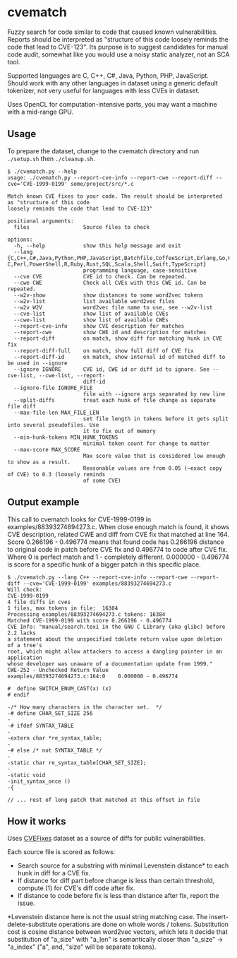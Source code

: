 # cvematch
Fuzzy search for code similar to code that caused known vulnerabilities.
Reports should be interpreted as "structure of this code loosely reminds the code that lead to CVE-123".
Its purpose is to suggest candidates for manual code audit, somewhat like you would use a noisy static analyzer, not an SCA tool.

Supported languages are C, C++, C#, Java, Python, PHP, JavaScript.
Should work with any other languages in dataset using a generic default tokenizer, not very useful for languages with less CVEs in dataset.

Uses OpenCL for computation-intensive parts, you may want a machine with a mid-range GPU.

## Usage

To prepare the dataset, change to the cvematch directory and run `./setup.sh` then `./cleanup.sh`.

```
$ ./cvematch.py --help
usage: ./cvematch.py --report-cve-info --report-cwe --report-diff --cve='CVE-1999-0199' some/project/src/*.c

Match known CVE fixes to your code. The result should be interpreted as "structure of this code
loosely reminds the code that lead to CVE-123"

positional arguments:
  files                 Source files to check

options:
  -h, --help            show this help message and exit
  --lang {C,C++,C#,Java,Python,PHP,JavaScript,Batchfile,CoffeeScript,Erlang,Go,HTML,Haskell,Lua,Matlab,Objective-C,Perl,PowerShell,R,Ruby,Rust,SQL,Scala,Shell,Swift,TypeScript}
                        programming language, case-sensitive
  --cve CVE             CVE id to check. Can be repeated.
  --cwe CWE             Check all CVEs with this CWE id. Can be repeated.
  --w2v-show            show distances to some word2vec tokens
  --w2v-list            list available word2vec files
  --w2v W2V             word2vec file name to use, see --w2v-list
  --cve-list            show list of available CVEs
  --cwe-list            show list of available CWEs
  --report-cve-info     show CVE description for matches
  --report-cwe          show CWE id and description for matches
  --report-diff         on match, show diff for matching hunk in CVE fix
  --report-diff-full    on match, show full diff of CVE fix
  --report-diff-id      on match, show internal id of matched diff to be used in --ignore
  --ignore IGNORE       CVE id, CWE id or diff id to ignore. See --cve-list, --cwe-list, --report-
                        diff-id
  --ignore-file IGNORE_FILE
                        file with --ignore args separated by new line
  --split-diffs         treat each hunk of file change as separate file diff
  --max-file-len MAX_FILE_LEN
                        set file length in tokens before it gets split into several pseudofiles. Use
                        it to fix out of memory
  --min-hunk-tokens MIN_HUNK_TOKENS
                        minimal token count for change to matter
  --max-score MAX_SCORE
                        Max score value that is considered low enough to show as a result.
                        Reasonable values are from 0.05 (~exact copy of CVE) to 0.3 (loosely reminds
                        of some CVE)
```

## Output example

This call to cvematch looks for CVE-1999-0199 in examples/88393274694273.c.
When close enough match is found, it shows CVE description, related CWE and diff from CVE fix that matched at line 164.
Score 0.266196 - 0.496774 means that found code has 0.266196 distance to original code in patch before CVE fix and 0.496774 to code after CVE fix.
Where 0 is perfect match and 1 - completely different.
0.000000 - 0.496774 is score for a specific hunk of a bigger patch in this specific place.

```
$ ./cvematch.py --lang C++ --report-cve-info --report-cwe --report-diff --cve='CVE-1999-0199' examples/88393274694273.c
Will check:
CVE-1999-0199
4 file diffs in cves
1 files, max tokens in file:  16384
Processing examples/88393274694273.c tokens: 16384
Matched CVE-1999-0199 with score 0.266196 - 0.496774
CVE Info: "manual/search.texi in the GNU C Library (aka glibc) before 2.2 lacks
a statement about the unspecified tdelete return value upon deletion of a tree's
root, which might allow attackers to access a dangling pointer in an application
whose developer was unaware of a documentation update from 1999."
CWE-252 - Unchecked Return Value
examples/88393274694273.c:164:0    0.000000 - 0.496774

#  define SWITCH_ENUM_CAST(x) (x)
# endif

-/* How many characters in the character set.  */
-# define CHAR_SET_SIZE 256
-
-# ifdef SYNTAX_TABLE
-
-extern char *re_syntax_table;
-
-# else /* not SYNTAX_TABLE */
-
-static char re_syntax_table[CHAR_SET_SIZE];
-
-static void
-init_syntax_once ()
-{

// ... rest of long patch that matched at this offset in file
```

## How it works

Uses [CVEFixes](https://zenodo.org/records/7029359) dataset as a source of diffs for public vulnerabilities.

Each source file is scored as follows:
- Search source for a substring with minimal Levenstein distance* to each hunk in diff for a CVE fix.
- If distance for diff part before change is less than certain threshold, compute (1) for CVE's diff code after fix.
- If distance to code before fix is less than distance after fix, report the issue.

*Levenstein distance here is not the usual string matching case.
The insert-delete-substitute operations are done on whole words / tokens.
Substitution cost is cosine distance between word2vec vectors, which lets it decide that substitution of "a_size" with "a_len" is semantically closer than "a_size" -> "a_index" ("a", and, "size" will be separate tokens).
